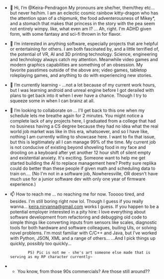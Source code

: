 - 👋 Hi, I’m @Keira-Pendragon
       My pronouns are she/her, them/they etc... but never he/him. 
       I am an eclectic cosmic rainbow kitty-dragon who has the attention span of a chipmunk, the food adventerousness of Mikey*,
         and a stomach that makes that princess in the story with the pea seem not entirely wimpy.
       like, what even am I? ... Ah, right. I'm ADHD given form, with some fantasy and sci-fi thrown in for flavor.
       
- 👀 I’m interested in anything software, especially projects that are helpful or entertaining for others.
      I am both fascinated by, and a little terrified of, the potential of VR, AI and 3D printing technology.
      Science, engineering and technology always catch my attention. Meanwhile video games and modern graphics capabilities are something of an obsession.
      My favorite passtimes outside of the above are; video games, tabletop roleplaying games, and anything to do with experiencing new stories.
      
- 🌱 I’m currently learning - ...not a lot because of my current work hours, but I was learning android and unreal engine before I got derailed
                                          with plans to get back into it when I ever have a chance. Though I try to squeeze some in when I can brainz at all.

- 💞️ I’m looking to collaborate on ... I'll get back to this one when my schedule lets me breathe again for 2 minutes. 
            You might notice a complete lack of any projects here, I graduated from a college that had no business having a CS degree because they had no idea 
            what the real world job market was like in this era, whatsoever, and so I have like, nothing I am currently willing to showcase here. I want to fix
            that issue, but this is legitimately all I can manage 99% of the time. My current job is not conducive of existing beyond shoveling food in my face 
            and drooling on a keyboard after yet another 12 hour shift of silent empty and existential anxiety. It's exciting. Someone want to help me get started 
            building the AI to replace management here? Pretty sure replika could do better than these people if given math and scheduling data to train on.... 
            (No I'm not in a software job, Nowheresville, OR doesn't have much use for a junior software dev with only one year of firmware experience.)


- 📫 How to reach me ... no reaching me for now. Tooooo tired, and besides. I'm still boring right now lol.
              Though I guess if you really wanna... keira.nirvanna@gmail.com works I guess.
              If you happen to be a potential employer interested in a pity hire:
              I love everything about software development from refactoring and debugging old code
              to simple things like converting inputs from sensors like scales, diagnostic tools for 
              both hardware and software colleagues, builing UIs, or solving novel problems. 
              I'm most familiar with C/C++ and Java, but I've worked with Python, JSON, XML and a range of others...
              ...And I pick things up quickly, possibly too quickly... 
              
              PS) Pic is not me - she's art someone else made that is serving as my RP character currently~


- * You know, from those 90s commercials? Are those still around??



<!---
Keira-Pendragon/Keira-Pendragon is a ✨ special ✨ repository because its `README.md` (this file) appears on your GitHub profile.
You can click the Preview link to take a look at your changes.
--->
